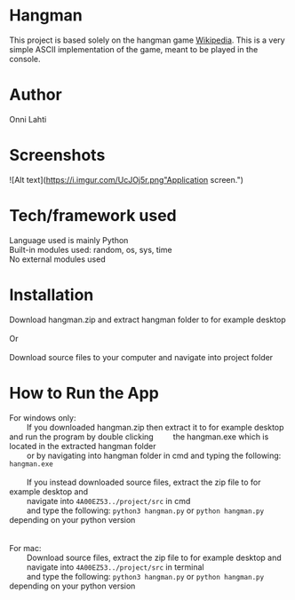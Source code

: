 # Hangman

This project is based solely on the hangman game [Wikipedia](https://en.wikipedia.org/wiki/Hangman_(game)). This is a very simple ASCII implementation of the game, meant to be played in the console.

# Author

Onni Lahti

# Screenshots

![Alt text](https://i.imgur.com/UcJOj5r.png"Application screen.")

# Tech/framework used

Language used is mainly Python <br />
Built-in modules used: random, os, sys, time <br />
No external modules used

# Installation

Download hangman.zip and extract hangman folder to for example desktop <br />
<br />
Or <br />
<br />
Download source files to your computer and navigate into project folder

# How to Run the App

For windows only: <br />
&nbsp;&nbsp;&nbsp;&nbsp;&nbsp;&nbsp;&nbsp;&nbsp;If you downloaded hangman.zip then extract it to for example desktop and run the program by double clicking 
&nbsp;&nbsp;&nbsp;&nbsp;&nbsp;&nbsp;&nbsp;&nbsp;the hangman.exe which is located in the extracted hangman folder <br />
&nbsp;&nbsp;&nbsp;&nbsp;&nbsp;&nbsp;&nbsp;&nbsp;or by navigating into hangman folder in cmd and typing the following: ```hangman.exe```
<br />
<br />
&nbsp;&nbsp;&nbsp;&nbsp;&nbsp;&nbsp;&nbsp;&nbsp;If you instead downloaded source files, extract the zip file to for example desktop and <br/>
&nbsp;&nbsp;&nbsp;&nbsp;&nbsp;&nbsp;&nbsp;&nbsp;navigate into ```4A00EZ53../project/src``` in cmd <br />
&nbsp;&nbsp;&nbsp;&nbsp;&nbsp;&nbsp;&nbsp;&nbsp;and type the following: ```python3 hangman.py``` or ```python hangman.py``` depending on your python version
<br />
<br />
<br />
For mac: <br />
&nbsp;&nbsp;&nbsp;&nbsp;&nbsp;&nbsp;&nbsp;&nbsp;Download source files, extract the zip file to for example desktop and <br/>
&nbsp;&nbsp;&nbsp;&nbsp;&nbsp;&nbsp;&nbsp;&nbsp;navigate into ```4A00EZ53../project/src``` in terminal <br />
&nbsp;&nbsp;&nbsp;&nbsp;&nbsp;&nbsp;&nbsp;&nbsp;and type the following: ```python3 hangman.py``` or ```python hangman.py``` depending on your python version
